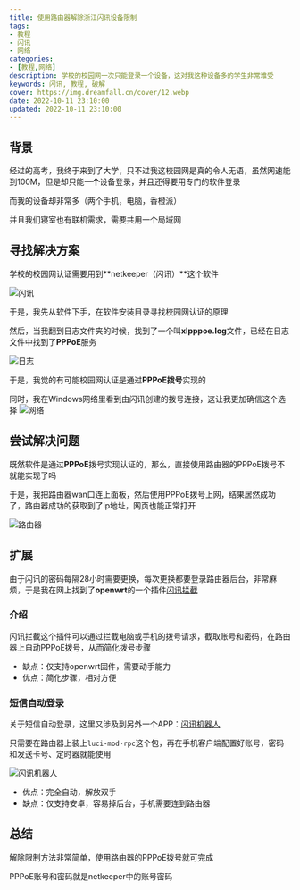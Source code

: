 ```yaml
---
title: 使用路由器解除浙江闪讯设备限制
tags:
- 教程
- 闪讯
- 网络
categories:
- [教程,网络]
description: 学校的校园网一次只能登录一个设备，这对我这种设备多的学生非常难受
keywords: 闪讯, 教程, 破解
cover: https://img.dreamfall.cn/cover/12.webp
date: 2022-10-11 23:10:00
updated: 2022-10-11 23:10:00
---
```


## 背景
经过的高考，我终于来到了大学，只不过我这校园网是真的令人无语，虽然网速能到100M，但是却只能**一个**设备登录，并且还得要用专门的软件登录

而我的设备却非常多（两个手机，电脑，香橙派）

并且我们寝室也有联机需求，需要共用一个局域网

## 寻找解决方案
学校的校园网认证需要用到**netkeeper（闪讯）**这个软件

![闪讯](https://img.dreamfall.cn/post/netkeeper/1.webp)

于是，我先从软件下手，在软件安装目录寻找校园网认证的原理

然后，当我翻到日志文件夹的时候，找到了一个叫**xlpppoe.log**文件，已经在日志文件中找到了**PPPoE**服务

![日志](https://img.dreamfall.cn/post/netkeeper/2.webp)

于是，我觉的有可能校园网认证是通过**PPPoE拨号**实现的

同时，我在Windows网络里看到由闪讯创建的拨号连接，这让我更加确信这个选择
![网络](https://img.dreamfall.cn/post/netkeeper/5.webp)

## 尝试解决问题

既然软件是通过**PPPoE**拨号实现认证的，那么，直接使用路由器的PPPoE拨号不就能实现了吗

于是，我把路由器wan口连上面板，然后使用PPPoE拨号上网，结果居然成功了，路由器成功的获取到了ip地址，网页也能正常打开

![路由器](https://img.dreamfall.cn/post/netkeeper/3.webp)

## 扩展
由于闪讯的密码每隔28小时需要更换，每次更换都要登录路由器后台，非常麻烦，于是我在网上找到了**openwrt**的一个插件[闪讯拦截](https://github.com/miao1007/Openwrt-NetKeeper)

### 介绍
闪讯拦截这个插件可以通过拦截电脑或手机的拨号请求，截取账号和密码，在路由器上自动PPPoE拨号，从而简化拨号步骤

- 缺点：仅支持openwrt固件，需要动手能力
- 优点：简化步骤，相对方便

### 短信自动登录
关于短信自动登录，这里又涉及到另外一个APP：[闪讯机器人](https://github.com/kuretru/SingleNet-Robot)

只需要在路由器上装上``luci-mod-rpc``这个包，再在手机客户端配置好账号，密码和发送卡号、定时器就能使用

![闪讯机器人](https://img.dreamfall.cn/post/netkeeper/4.webp)

- 优点：完全自动，解放双手
- 缺点：仅支持安卓，容易掉后台，手机需要连到路由器

## 总结
解除限制方法非常简单，使用路由器的PPPoE拨号就可完成

PPPoE账号和密码就是netkeeper中的账号密码